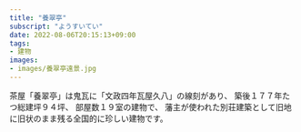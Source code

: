 ```yaml
---
title: "養翠亭"
subscript: "ようすいてい"
date: 2022-08-06T20:15:13+09:00
tags:
- 建物
images:
- images/養翠亭遠景.jpg
---
```


茶屋「養翠亭」は鬼瓦に「文政四年瓦屋久八」の線刻があり、
築後１７７年たつ総建坪９４坪、
部屋数１９室の建物で、
藩主が使われた別荘建築として旧地に旧状のまま残る全国的に珍しい建物です。
